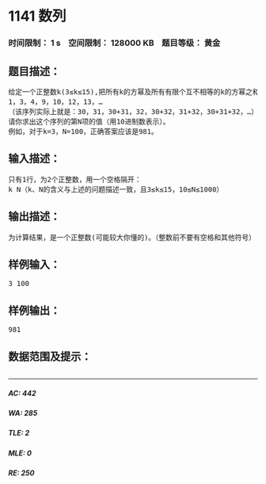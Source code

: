 # 1141 数列   
### 时间限制： 1 s&nbsp;&nbsp;&nbsp;&nbsp;空间限制： 128000 KB&nbsp;&nbsp;&nbsp;&nbsp;题目等级： 黄金  
## 题目描述：  

<pre>
给定一个正整数k(3≤k≤15),把所有k的方幂及所有有限个互不相等的k的方幂之和构成一个递增的序列，例如，当k=3时，这个序列是：
1，3，4，9，10，12，13，…
（该序列实际上就是：30，31，30+31，32，30+32，31+32，30+31+32，…）
请你求出这个序列的第N项的值（用10进制数表示）。
例如，对于k=3，N=100，正确答案应该是981。
</pre>
  
  
## 输入描述：  

<pre>
只有1行，为2个正整数，用一个空格隔开：
k N（k、N的含义与上述的问题描述一致，且3≤k≤15，10≤N≤1000）
</pre>
  
  
## 输出描述：  

<pre>
为计算结果，是一个正整数(可能较大你懂的)。（整数前不要有空格和其他符号）
</pre>
  
  
## 样例输入：  

<pre>
3 100
</pre>
  
  
## 样例输出：  

<pre>
981
</pre>
  
  
## 数据范围及提示：  

<pre>
</pre>
  
  
***  

##### AC: 442  
##### WA: 285  
##### TLE: 2  
##### MLE: 0  
##### RE: 250  
